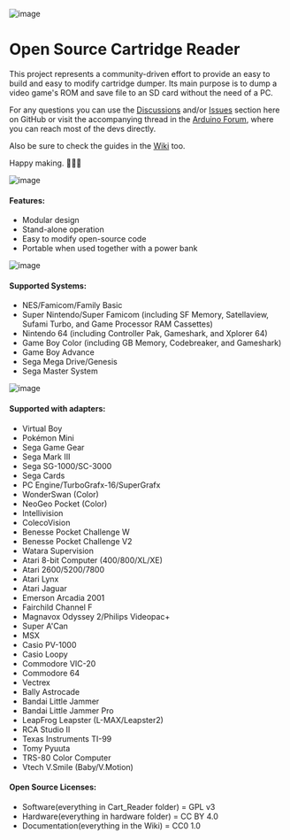 ![image](https://dl.dropboxusercontent.com/s/ioc5oewzcuvs8nz/logos.png?dl=1)

# Open Source Cartridge Reader
This project represents a community-driven effort to provide an easy to build and easy to modify cartridge dumper.
Its main purpose is to dump a video game's ROM and save file to an SD card without the need of a PC.

For any questions you can use the [Discussions](https://github.com/sanni/cartreader/discussions) and/or [Issues](https://github.com/sanni/cartreader/issues) section here on GitHub or visit the accompanying thread in the [Arduino Forum](http://forum.arduino.cc/index.php?topic=158974.9001), where you can reach most of the devs directly.

Also be sure to check the guides in the [Wiki](https://github.com/sanni/cartreader/wiki) too.

Happy making. 🔧🔨😊

![image](https://dl.dropboxusercontent.com/s/3lrn7xh3f7h6jre/HW5_front.png?dl=1)

#### Features:
- Modular design
- Stand-alone operation
- Easy to modify open-source code
- Portable when used together with a power bank

![image](https://dl.dropboxusercontent.com/s/w99hewh6ors3awb/HW5_side.png?dl=1)

#### Supported Systems:
- NES/Famicom/Family Basic
- Super Nintendo/Super Famicom (including SF Memory, Satellaview, Sufami Turbo, and Game Processor RAM Cassettes)
- Nintendo 64 (including Controller Pak, Gameshark, and Xplorer 64)
- Game Boy Color (including GB Memory, Codebreaker, and Gameshark)
- Game Boy Advance
- Sega Mega Drive/Genesis
- Sega Master System

![image](https://dl.dropboxusercontent.com/s/oi7c2radgblylyz/HW5_slots.png?dl=1)

#### Supported with adapters:
- Virtual Boy
- Pokémon Mini
- Sega Game Gear
- Sega Mark III
- Sega SG-1000/SC-3000
- Sega Cards
- PC Engine/TurboGrafx-16/SuperGrafx
- WonderSwan (Color)
- NeoGeo Pocket (Color)
- Intellivision
- ColecoVision
- Benesse Pocket Challenge W
- Benesse Pocket Challenge V2
- Watara Supervision
- Atari 8-bit Computer (400/800/XL/XE)
- Atari 2600/5200/7800
- Atari Lynx
- Atari Jaguar
- Emerson Arcadia 2001
- Fairchild Channel F
- Magnavox Odyssey 2/Philips Videopac+
- Super A'Can
- MSX
- Casio PV-1000
- Casio Loopy
- Commodore VIC-20
- Commodore 64
- Vectrex
- Bally Astrocade
- Bandai Little Jammer
- Bandai Little Jammer Pro
- LeapFrog Leapster (L-MAX/Leapster2)
- RCA Studio II
- Texas Instruments TI-99
- Tomy Pyuuta
- TRS-80 Color Computer
- Vtech V.Smile (Baby/V.Motion)

#### Open Source Licenses:
- Software(everything in Cart_Reader folder) = GPL v3
- Hardware(everything in hardware folder) = CC BY 4.0
- Documentation(everything in the Wiki) = CC0 1.0
